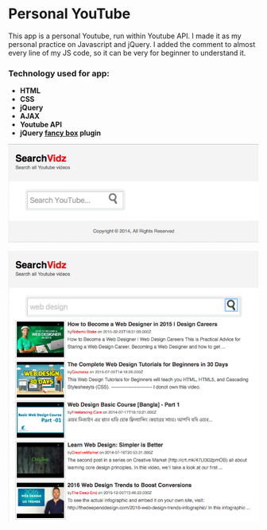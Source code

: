 # Personal YouTube

This app is a personal Youtube, run within Youtube API. I made it as my personal practice on Javascript and jQuery. I added the comment to almost every line of my JS code, so it can be very for beginner to understand it.
 ### Technology used for app:
- __HTML__
- __CSS__
- __jQuery__
- __AJAX__
- __Youtube API__
- __jQuery  [fancy box](http://fancybox.net) plugin__

![overview](img/screen1.png)

![overview](img/screen2.png)
